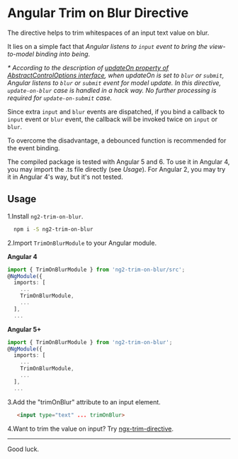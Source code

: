 # Angular Trim on Blur Directive

The directive helps to trim whitespaces of an input text value on blur.

It lies on a simple fact that *Angular listens to `input` event to bring the view-to-model binding into being*.

_* According to the description of [updateOn property of AbstractControlOptions interface](https://angular.io/api/forms/AbstractControlOptions), when updateOn is set to `blur` or `submit`, Angular listens to `blur` or `submit` event for model update. In this directive, `update-on-blur` case is handled in a hack way. No further processing is required for `update-on-submit` case._

Since extra `input` and `blur` events are dispatched, if you bind a callback to `input` event or `blur` event, the callback will be invoked twice on `input` or `blur`.

To overcome the disadvantage, a debounced function is recommended for the event binding.

The compiled package is tested with Angular 5 and 6. To use it in Angular 4, you may import the .ts file directly (see *Usage*). For Angular 2, you may try it in Angular 4's way, but it's not tested.

## Usage

1.Install `ng2-trim-on-blur`.

  ```bash
    npm i -S ng2-trim-on-blur
  ```

2.Import `TrimOnBlurModule` to your Angular module.

  **Angular 4**
```typescript
import { TrimOnBlurModule } from 'ng2-trim-on-blur/src';
@NgModule({
  imports: [
    ...
    TrimOnBlurModule,
    ...
  ],
  ...
```

  **Angular 5+**
```typescript
import { TrimOnBlurModule } from 'ng2-trim-on-blur';
@NgModule({
  imports: [
    ...
    TrimOnBlurModule,
    ...
  ],
  ...
```

3.Add the "trimOnBlur" attribute to an input element.
  ```html
     <input type="text" ... trimOnBlur>
  ```

4.Want to trim the value on input? Try [ngx-trim-directive](https://www.npmjs.com/package/ngx-trim-directive).

---
Good luck.
